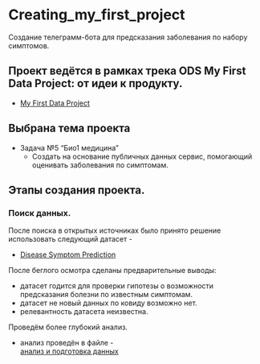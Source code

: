 # Creating_my_first_project
Создание телеграмм-бота для предсказания заболевания по набору симптомов.
##  Проект ведётся в рамках трека ODS My First Data Project: от идеи к продукту.
    
* [My First Data Project](https://ods.ai/tracks/my_first_data_project)

## Выбрана тема проекта
* Задача №5 “Био1 медицина”
  * Создать на основание публичных данных сервис, помогающий оценивать заболевания по симптомам.
## Этапы создания проекта.  
### Поиск данных.
  
После поиска в открытых источниках было принято решение использовать следующий датасет -
  
* [Disease Symptom Prediction](https://www.kaggle.com/datasets/itachi9604/disease-symptom-description-dataset)  
   
После беглого осмотра сделаны предварительные выводы:
- датасет годится для проверки гипотезы о возможности предсказания болезни по известным симптомам.
- датасет не новый данных по ковиду возможно нет.
- релевантность датасета неизвестна.   
    
Проведём более глубокий анализ.
- анализ проведён в файле -   
 [анализ и подготовка данных ](...)  
